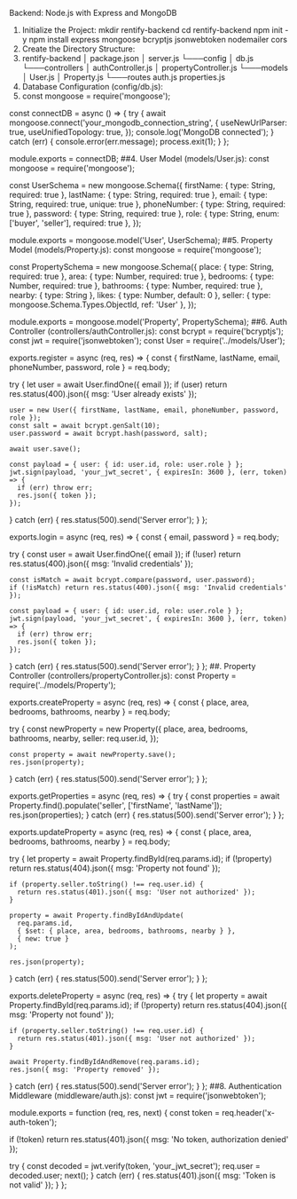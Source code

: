Backend: Node.js with Express and MongoDB
1. Initialize the Project:
 mkdir rentify-backend
cd rentify-backend
npm init -y
npm install express mongoose bcryptjs jsonwebtoken nodemailer cors
2. Create the Directory Structure:
3. rentify-backend
│   package.json
│   server.js
└───config
│       db.js
└───controllers
│       authController.js
│       propertyController.js
└───models
│       User.js
│       Property.js
└───routes
        auth.js
        properties.js
3. Database Configuration (config/db.js):
4. const mongoose = require('mongoose');

const connectDB = async () => {
  try {
    await mongoose.connect('your_mongodb_connection_string', {
      useNewUrlParser: true,
      useUnifiedTopology: true,
    });
    console.log('MongoDB connected');
  } catch (err) {
    console.error(err.message);
    process.exit(1);
  }
};

module.exports = connectDB;
##4. User Model (models/User.js):
const mongoose = require('mongoose');

const UserSchema = new mongoose.Schema({
  firstName: { type: String, required: true },
  lastName: { type: String, required: true },
  email: { type: String, required: true, unique: true },
  phoneNumber: { type: String, required: true },
  password: { type: String, required: true },
  role: { type: String, enum: ['buyer', 'seller'], required: true },
});

module.exports = mongoose.model('User', UserSchema);
##5. Property Model (models/Property.js):
const mongoose = require('mongoose');

const PropertySchema = new mongoose.Schema({
  place: { type: String, required: true },
  area: { type: Number, required: true },
  bedrooms: { type: Number, required: true },
  bathrooms: { type: Number, required: true },
  nearby: { type: String },
  likes: { type: Number, default: 0 },
  seller: { type: mongoose.Schema.Types.ObjectId, ref: 'User' },
});

module.exports = mongoose.model('Property', PropertySchema);
##6. Auth Controller (controllers/authController.js):
const bcrypt = require('bcryptjs');
const jwt = require('jsonwebtoken');
const User = require('../models/User');

exports.register = async (req, res) => {
  const { firstName, lastName, email, phoneNumber, password, role } = req.body;
  
  try {
    let user = await User.findOne({ email });
    if (user) return res.status(400).json({ msg: 'User already exists' });

    user = new User({ firstName, lastName, email, phoneNumber, password, role });
    const salt = await bcrypt.genSalt(10);
    user.password = await bcrypt.hash(password, salt);
    
    await user.save();

    const payload = { user: { id: user.id, role: user.role } };
    jwt.sign(payload, 'your_jwt_secret', { expiresIn: 3600 }, (err, token) => {
      if (err) throw err;
      res.json({ token });
    });
  } catch (err) {
    res.status(500).send('Server error');
  }
};

exports.login = async (req, res) => {
  const { email, password } = req.body;

  try {
    const user = await User.findOne({ email });
    if (!user) return res.status(400).json({ msg: 'Invalid credentials' });

    const isMatch = await bcrypt.compare(password, user.password);
    if (!isMatch) return res.status(400).json({ msg: 'Invalid credentials' });

    const payload = { user: { id: user.id, role: user.role } };
    jwt.sign(payload, 'your_jwt_secret', { expiresIn: 3600 }, (err, token) => {
      if (err) throw err;
      res.json({ token });
    });
  } catch (err) {
    res.status(500).send('Server error');
  }
};
##. Property Controller (controllers/propertyController.js):
const Property = require('../models/Property');

exports.createProperty = async (req, res) => {
  const { place, area, bedrooms, bathrooms, nearby } = req.body;
  
  try {
    const newProperty = new Property({
      place,
      area,
      bedrooms,
      bathrooms,
      nearby,
      seller: req.user.id,
    });

    const property = await newProperty.save();
    res.json(property);
  } catch (err) {
    res.status(500).send('Server error');
  }
};

exports.getProperties = async (req, res) => {
  try {
    const properties = await Property.find().populate('seller', ['firstName', 'lastName']);
    res.json(properties);
  } catch (err) {
    res.status(500).send('Server error');
  }
};

exports.updateProperty = async (req, res) => {
  const { place, area, bedrooms, bathrooms, nearby } = req.body;

  try {
    let property = await Property.findById(req.params.id);
    if (!property) return res.status(404).json({ msg: 'Property not found' });

    if (property.seller.toString() !== req.user.id) {
      return res.status(401).json({ msg: 'User not authorized' });
    }

    property = await Property.findByIdAndUpdate(
      req.params.id,
      { $set: { place, area, bedrooms, bathrooms, nearby } },
      { new: true }
    );

    res.json(property);
  } catch (err) {
    res.status(500).send('Server error');
  }
};

exports.deleteProperty = async (req, res) => {
  try {
    let property = await Property.findById(req.params.id);
    if (!property) return res.status(404).json({ msg: 'Property not found' });

    if (property.seller.toString() !== req.user.id) {
      return res.status(401).json({ msg: 'User not authorized' });
    }

    await Property.findByIdAndRemove(req.params.id);
    res.json({ msg: 'Property removed' });
  } catch (err) {
    res.status(500).send('Server error');
  }
};
##8. Authentication Middleware (middleware/auth.js):
const jwt = require('jsonwebtoken');

module.exports = function (req, res, next) {
  const token = req.header('x-auth-token');

  if (!token) return res.status(401).json({ msg: 'No token, authorization denied' });

  try {
    const decoded = jwt.verify(token, 'your_jwt_secret');
    req.user = decoded.user;
    next();
  } catch (err) {
    res.status(401).json({ msg: 'Token is not valid' });
  }
};

